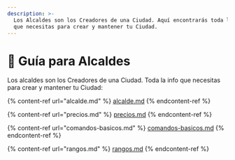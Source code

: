 ```yaml
---
description: >-
  Los Alcaldes son los Creadores de una Ciudad. Aquí encontrarás toda la info
  que necesitas para crear y mantener tu Ciudad.
---
```


# 🤴 Guía para Alcaldes

Los alcaldes son los Creadores de una Ciudad. Toda la info que necesitas para crear y mantener tu Ciudad:

{% content-ref url="alcalde.md" %}
[alcalde.md](alcalde.md)
{% endcontent-ref %}

{% content-ref url="precios.md" %}
[precios.md](precios.md)
{% endcontent-ref %}

{% content-ref url="comandos-basicos.md" %}
[comandos-basicos.md](comandos-basicos.md)
{% endcontent-ref %}

{% content-ref url="rangos.md" %}
[rangos.md](rangos.md)
{% endcontent-ref %}
